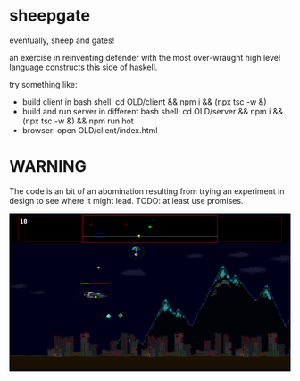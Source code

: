 # sheepgate
eventually, sheep and gates!

an exercise in reinventing defender with the most over-wraught high level language constructs this side of haskell.

try something like:
* build client in bash shell: cd OLD/client && npm i && (npx tsc -w &)
* build and run server in different bash shell: cd OLD/server && npm i && (npx tsc -w &) && npm run hot
* browser: open OLD/client/index.html

# WARNING

The code is an bit of an abomination resulting from trying an experiment in design to see where it might lead. TODO: at least use promises.

![screenshot](./screenshot.png)
